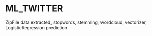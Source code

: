 # ML_TWITTER
ZipFile data extracted, stopwords, stemming, wordcloud, vectorizer, LogisticRegression prediction
